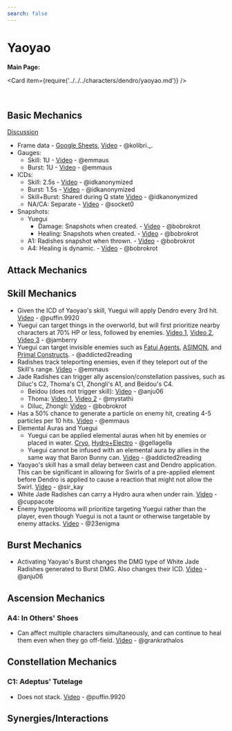 ```yaml
---
search: false
---
```


# Yaoyao

**Main Page:**

<Card item={require('../../../characters/dendro/yaoyao.md')} />

<br />

## Basic Mechanics

[Discussion](https://tickets.deeznuts.moe/transcripts/yaoyao-basic-mechanics)

* Frame data - [Google Sheets](https://docs.google.com/spreadsheets/d/1A28CI10iM5URyU8PIH8fo99C8ksnUIINevzC28W4ml4/edit?usp=sharing), [Video](https://youtu.be/meKPwfxJha8) - @kolibri._.
* Gauges:
  * Skill: 1U - [Video](https://youtu.be/C2PIBsVQb2U) - @emmaus
  * Burst: 1U - [Video](https://youtu.be/C2PIBsVQb2U) - @emmaus
* ICDs:
  * Skill: 2.5s - [Video](https://youtu.be/Y3geqQOpDy0) - @idkanonymized
  * Burst: 1.5s - [Video](https://youtu.be/MqJGtDnE6A0) - @idkanonymized
  * Skill+Burst: Shared during Q state [Video](https://youtu.be/0rvnBnSEW8Q) - @idkanonymized
  * NA/CA: Separate - [Video](https://youtu.be/AiJlttPQSWo) - @socket0
* Snapshots:
  * Yuegui
    * Damage: Snapshots when created. - [Video](https://youtu.be/SLTHfqsiKa4) - @bobrokrot
    * Healing: Snapshots when created. - [Video](https://youtu.be/2xvmloRQnRM) - @bobrokrot
  * A1: Radishes snapshot when thrown. - [Video](https://youtu.be/SLTHfqsiKa4) - @bobrokrot
  * A4: Healing is dynamic. - [Video](https://youtu.be/2xvmloRQnRM) - @bobrokrot

## Attack Mechanics

## Skill Mechanics

* Given the ICD of Yaoyao's skill, Yuegui will apply Dendro every 3rd hit. [Video](https://youtu.be/Lm6UoRRtS-4) - @puffin.9920
* Yuegui can target things in the overworld, but will first prioritize nearby characters at 70% HP or less, followed by enemies. [Video 1](https://youtu.be/oXiiiZ_AhlA), [Video 2](https://youtu.be/0pYvAnlbxMo), [Video 3](https://youtu.be/ewR9BmjrRAA) - @jamberry
* Yuegui can target invisible enemies such as [Fatui Agents](https://youtu.be/QJqBIRV1lWA), [ASIMON](https://youtu.be/ZrKtHdhql5c), and [Primal Constructs](https://youtu.be/lN62w8Xg1aA). - @addicted2reading
* Radishes track teleporting enemies, even if they teleport out of the Skill's range. [Video](https://youtu.be/QQtixJTsCBk) - @emmaus
* Jade Radishes can trigger ally ascension/constellation passives, such as Diluc's C2, Thoma's C1, Zhongli's A1, and Beidou's C4.
  * Beidou (does not trigger skill): [Video](https://youtu.be/qaNtpOj0rLM) - @anju06
  * Thoma: [Video 1](https://youtu.be/7Tl_yrfGDCU), [Video 2](https://youtu.be/RN3wU3Lgzxk) - @mystathi
  * Diluc, Zhongli: [Video](https://youtu.be/kQjxNYuuGrU) - @bobrokrot
* Has a 50% chance to generate a particle on enemy hit, creating 4-5 particles per 10 hits. [Video](https://youtu.be/OQvL9DUjn64) - @emmaus
* Elemental Auras and Yuegui
  * Yuegui can be applied elemental auras when hit by enemies or placed in water. [Cryo](https://youtu.be/oTk0-xGhewQ), [Hydro+Electro](https://youtu.be/qJgqiSi1jhU) - @gellagella
  * Yuegui cannot be infused with an elemental aura by allies in the same way that Baron Bunny can. [Video](https://youtu.be/bIAUZVfIxvU) - @addicted2reading
* Yaoyao's skill has a small delay between cast and Dendro application. This can be significant in allowing for Swirls of a pre-applied element before Dendro is applied to cause a reaction that might not allow the Swirl. [Video](https://youtu.be/yUsgfYQghEY) - @sir_kay
* White Jade Radishes can carry a Hydro aura when under rain. [Video](https://youtu.be/qMV_IZL6JDU) - @cuppacote
* Enemy hyperblooms will prioritize targeting Yuegui rather than the player, even though Yuegui is not a taunt or otherwise targetable by enemy attacks. [Video](https://youtu.be/D7QDEjNfWBw) - @23enigma

## Burst Mechanics

* Activating Yaoyao's Burst changes the DMG type of White Jade Radishes generated to Burst DMG. Also changes their ICD. [Video](https://youtu.be/R6P5SKBd0sM) - @anju06

## Ascension Mechanics

### A4: In Others' Shoes

* Can affect multiple characters simultaneously, and can continue to heal them even when they go off-field. [Video](https://imgur.com/nZxx3q1) - @grankrathalos

## Constellation Mechanics

### C1: Adeptus' Tutelage

* Does not stack. [Video](https://youtu.be/-pegRGvErOs) - @puffin.9920

## Synergies/Interactions
